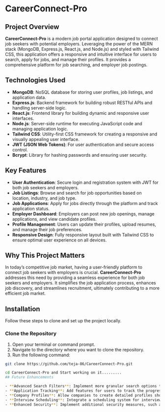 # CareerConnect-Pro

## Project Overview

**CareerConnect-Pro** is a modern job portal application designed to connect job seekers with potential employers. Leveraging the power of the MERN stack (MongoDB, Express.js, React.js, and Node.js) and styled with Tailwind CSS, this application offers a responsive and intuitive interface for users to search, apply for jobs, and manage their profiles. It provides a comprehensive platform for job searching, and employer job postings.

## Technologies Used

- **MongoDB**: NoSQL database for storing user profiles, job listings, and application data.
- **Express.js**: Backend framework for building robust RESTful APIs and handling server-side logic.
- **React.js**: Frontend library for building dynamic and responsive user interfaces.
- **Node.js**: Server-side runtime for executing JavaScript code and managing application logic.
- **Tailwind CSS**: Utility-first CSS framework for creating a responsive and visually appealing user interface.
- **JWT (JSON Web Tokens)**: For user authentication and secure access control.
- **Bcrypt**: Library for hashing passwords and ensuring user security.

## Key Features

- **User Authentication**: Secure login and registration system with JWT for both job seekers and employers.
- **Job Listings**: Browse and search for job opportunities based on location, industry, and job type.
- **Job Applications**: Apply for jobs directly through the platform and track application status.
- **Employer Dashboard**: Employers can post new job openings, manage applications, and view candidate profiles.
- **Profile Management**: Users can update their profiles, upload resumes, and manage their job preferences.
- **Responsive Design**: Fully responsive layout built with Tailwind CSS to ensure optimal user experience on all devices.

## Why This Project Matters

In today’s competitive job market, having a user-friendly platform to connect job seekers with employers is crucial. **CareerConnect-Pro** addresses this need by providing a seamless experience for both job seekers and employers. It simplifies the job application process, enhances job discovery, and streamlines recruitment, ultimately contributing to a more efficient job market.

## Installation

Follow these steps to clone and set up the project locally.

### Clone the Repository

1. Open your terminal or command prompt.
2. Navigate to the directory where you want to clone the repository.
3. Run the following command:

```bash
git clone https://github.com/teja-86/CareerConnect-Pro.git

cd CareerConnect-Pro and Start working on it.........
## Future Enhancements

- **Advanced Search Filters**: Implement more granular search options to help users find job listings that best match their criteria.
- **Application Tracking**: Add features for users to track the progress of their job applications and receive notifications.
- **Company Profiles**: Allow companies to create detailed profiles showcasing their culture, values, and job benefits.
- **Interview Scheduling**: Integrate a scheduling system for interview appointments between candidates and employers.
- **Enhanced Security**: Implement additional security measures, such as 2FA (Two-Factor Authentication) and encryption for sensitive data.
